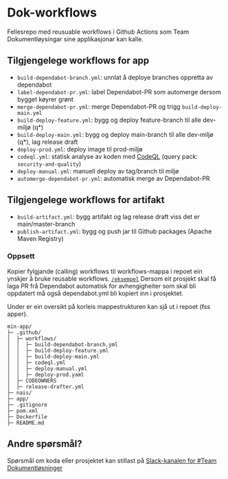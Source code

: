 # Dok-workflows
Fellesrepo med reusuable workflows i Github Actions som Team Dokumentløysingar sine applikasjonar kan kalle.

## Tilgjengelege workflows for app
- `build-dependabot-branch.yml`: unnlat å deploye branches oppretta av dependabot
- `label-dependabot-pr.yml`: label Dependabot-PR som automerge dersom bygget køyrer grønt
- `merge-dependabot-pr.yml`: merge Dependabot-PR og trigg `build-deploy-main.yml`
- `build-deploy-feature.yml`: bygg og deploy feature-branch til alle dev-miljø (q*)
- `build-deploy-main.yml`: bygg og deploy main-branch til alle dev-miljø (q*), lag release draft
- `deploy-prod.yml`: deploy image til prod-miljø
- `codeql.yml`: statisk analyse av koden med [CodeQL](https://docs.github.com/en/code-security/code-scanning/introduction-to-code-scanning/about-code-scanning-with-codeql) (query pack: `security-and-quality`)
- `deploy-manual.yml`: manuell deploy av tag/branch til miljø
- `automerge-dependabot-pr.yml`: automatisk merge av Dependabot-PR

## Tilgjengelege workflows for artifakt
- `build-artifact.yml`: bygg artifakt og lag release draft viss det er main/master-branch
- `publish-artifact.yml`: bygg og push jar til Github packages (Apache Maven Registry)

### Oppsett
Kopier fylgjande (calling) workflows til workflows-mappa i repoet ein ynskjer å bruke reusable workflows.
[`/eksempel`](eksempel/.github/workflows/)
Dersom eit prosjekt skal få laga PR frå Dependabot automatisk for avhengigheiter som skal bli oppdatert må også dependabot.yml bli kopiert inn i prosjektet.

Under er ein oversikt på korleis mappestrukturen kan sjå ut i repoet (fss apper).

```
min-app/
├─ .github/
│  ├─ workflows/
│  │  ├─ build-dependabot-branch.yml
│  │  ├─ build-deploy-feature.yml
│  │  ├─ build-deploy-main.yml
│  │  ├─ codeql.yml
│  │  ├─ deploy-manual.yml
│  │  ├─ deploy-prod.yaml
│  ├─ CODEOWNERS
│  ├─ release-drafter.yml
├─ nais/
├─ app/
├─ .gitignore
├─ pom.xml
├─ Dockerfile
├─ README.md
```

## Andre spørsmål?
Spørsmål om koda eller prosjektet kan stillast på [Slack-kanalen for \#Team Dokumentløsninger](https://nav-it.slack.com/archives/C6W9E5GPJ)
